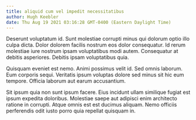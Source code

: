 ```yaml
---
title: aliquid cum vel impedit necessitatibus
author: Hugh Keebler
date: Thu Aug 19 2021 03:16:28 GMT-0400 (Eastern Daylight Time)
---
```

Deserunt voluptatum id. Sunt molestiae corrupti minus qui dolorum optio illo culpa dicta. Dolor dolorem facilis nostrum eos dolor consequatur. Id rerum molestiae iure nostrum ipsam voluptatibus modi autem. Consequatur at debitis asperiores. Debitis ipsam voluptatibus quia.

 Quisquam eveniet est nemo. Animi possimus velit id. Sed omnis laborum. Eum corporis sequi. Veritatis ipsum voluptas dolore sed minus sit hic eum tempore. Officia laborum aut earum accusantium.

 Sit ipsum quia non sunt ipsum facere. Eius incidunt ullam similique fugiat est ipsum expedita doloribus. Molestiae saepe aut adipisci enim architecto ratione in corrupti. Atque omnis est est ducimus aliquam. Nemo officiis perferendis odit iusto porro quia repellat quisquam in.